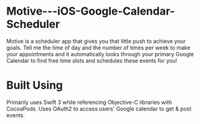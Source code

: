 # Motive---iOS-Google-Calendar-Scheduler
Motive is a scheduler app that gives you that little push to achieve your goals. Tell me the time of day and the number of times per week to make your appointments and it automatically looks through your primary Google Calendar to find free time slots and schedules these events for you!

# Built Using
Primarily uses Swift 3 while referencing Objective-C libraries with CocoaPods. Uses OAuth2 to access users' Google calendar to get & post events.
